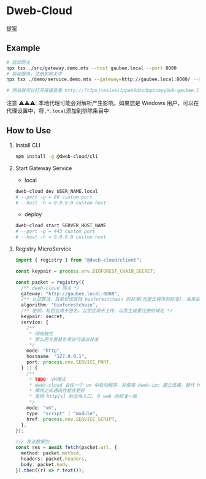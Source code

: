 # Dweb-Cloud

[提案](./proposals.md)

## Example

```bash
# 启动网关
npx tsx ./src/gateway.demo.mts --host gaubee.local --port 8080
# 启动服务，注册到网关中
npx tsx ./demo/service.demo.mts --gateway=http://gaubee.local:8080/ --secret=qaq

# 然后就可以打开链接查看 http://7t3pkjces1xki1ppen9dzvdbpinayy8uk-gaubee.local:8080/test
```

注意 ⚠⚠⚠: 本地代理可能会对解析产生影响。如果您是 Windows 用户，可以在代理设置中，将`,*.local`添加到排除条目中

## How to Use

1. Install CLI
   ```bash
   npm install -g @dweb-cloud/cli
   ```
2. Start Gateway Service
   - local
   ```bash
   dweb-cloud dev USER_NAME.local
   # --port -p = 80 custom port
   # --host -h = 0.0.0.0 custom host
   ```
   - deploy
   ```bash
   dweb-cloud start SERVER_HOST_NAME
   # --port -p = 443 custom port
   # --host -h = 0.0.0.0 custom host
   ```
3. Registry MicroService

   ```ts
   import { registry } from "@dweb-cloud/client";

   const keypair = process.env.BIOFOREST_CHAIN_SECRET;

   const packet = registry({
     /** dweb-cloud 网关 */
     gateway: "http://gaubee.local:8080",
     /** 认证算法，目前仅仅支持 bioforestchain 的标准(也是比特币的标准)，未来会加入 web3 的标准 */
     algorithm: "bioforestchain",
     /** 密钥，私钥会用于签名，公钥会用于上传、以及生成要注册的域名 */
     keypair: secret,
     service: {
       /**
        * 网络模式
        * 那么网关就是负责进行请求转发
        */
       mode: "http",
       hostname: "127.0.0.1",
       port: process.env.SERVICE_PORT,
     } || {
       /**
        * TODO: VM模式
        * dweb-cloud 会在一个 vm 中启动程序，并使用 dweb-ipc 建立连接，替代 http 协议
        * 模块之间通讯性能会更好
        * 支持 http[s] 的文件入口，与 web 的标准一致
        */
       mode: "vm",
       type: "script" | "module",
       href: process.env.SERVICE_SCRIPT,
     },
   });

   /// 发送数据包
   const res = await fetch(packet.url, {
     method: packet.method,
     headers: packet.headers,
     body: packet.body,
   }).then((r) => r.text());
   ```
